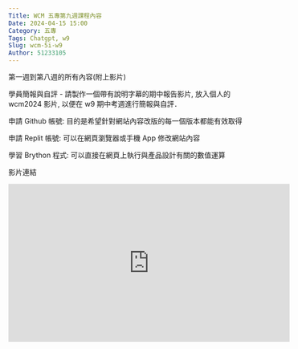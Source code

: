 ```yaml
---
Title: WCM 五專第九週課程內容
Date: 2024-04-15 15:00
Category: 五專
Tags: Chatgpt, w9
Slug: wcm-5i-w9
Author: 51233105
---
```


第一週到第八週的所有內容(附上影片)

<!-- PELICAN_END_SUMMARY --> 

學員簡報與自評 - 請製作一個帶有說明字幕的期中報告影片, 放入個人的 wcm2024 影片, 以便在 w9 期中考週進行簡報與自評．

申請 Github 帳號: 目的是希望針對網站內容改版的每一個版本都能有效取得

申請 Replit 帳號: 可以在網頁瀏覽器或手機 App 修改網站內容

學習 Brython 程式: 可以直接在網頁上執行與產品設計有關的數值運算

影片連結
<iframe width="560" height="315" src="https://www.youtube.com/embed/iJp9Zi9IOM4?si=waLIa5tlm0UrzIev" title="YouTube video player" frameborder="0" allow="accelerometer; autoplay; clipboard-write; encrypted-media; gyroscope; picture-in-picture; web-share" referrerpolicy="strict-origin-when-cross-origin" allowfullscreen></iframe>
